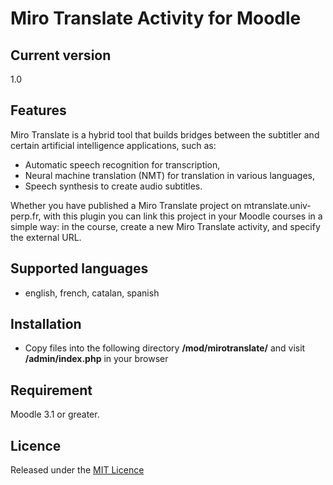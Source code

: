 # Miro Translate Activity for Moodle #

## Current version ##

1.0

## Features ##

Miro Translate is a hybrid tool that builds bridges between the subtitler and certain artificial intelligence applications, such as:

- Automatic speech recognition for transcription,
- Neural machine translation (NMT) for translation in various languages,
- Speech synthesis to create audio subtitles.

Whether you have published a Miro Translate project on mtranslate.univ-perp.fr, with this plugin you can link this project in your Moodle courses in a simple way: in the course, create a new Miro Translate activity, and specify the external URL.

## Supported languages ##
- english, french, catalan, spanish

## Installation ##

- Copy files into the following directory **/mod/mirotranslate/** and visit **/admin/index.php** in your browser

## Requirement ##

Moodle 3.1 or greater.

## Licence ##

Released under the [MIT Licence](https://opensource.org/licenses/MIT)